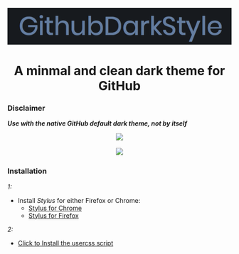 <p align="center">
  <img width="600"
       src="assets/gds.png">
</p>

<h1 align="center">A minmal and clean dark theme for GitHub</h1>

### Disclaimer

**_Use with the native GitHub default dark theme, not by itself_**

<p align="center">
  <img width="900"
       src="assets/profile-screenshot.png">
</p>

<p align="center">
  <img width="900"
       src="assets/org-screenshot.png">
</p>

### Installation

*1:*

- Install *Stylus* for either Firefox or Chrome:
  * [Stylus for Chrome](https://chrome.google.com/webstore/detail/stylus/clngdbkpkpeebahjckkjfobafhncgmne?hl=en)
  * [Stylus for Firefox](https://addons.mozilla.org/en-US/firefox/addon/styl-us/)  

*2:*

- [Click to  Install the usercss script](https://raw.githubusercontent.com/brian6932/GithubDarkStyle/master/styles/githubDarkStyle.user.css)
